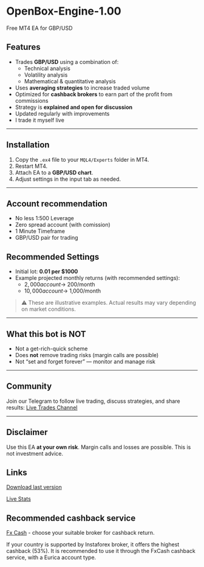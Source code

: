 # OpenBox-Engine-1.00
Free MT4 EA for GBP/USD

## Features
- Trades **GBP/USD** using a combination of:
  - Technical analysis  
  - Volatility analysis  
  - Mathematical & quantitative analysis  
- Uses **averaging strategies** to increase traded volume  
- Optimized for **cashback brokers** to earn part of the profit from commissions  
- Strategy is **explained and open for discussion**  
- Updated regularly with improvements  
- I trade it myself live  

---

## Installation
1. Copy the `.ex4` file to your `MQL4/Experts` folder in MT4.  
2. Restart MT4.  
3. Attach EA to a **GBP/USD chart**.  
4. Adjust settings in the input tab as needed.  

---

## Account recommendation

- No less 1:500 Leverage
- Zero spread account (with comission)
- 1 Minute Timeframe
- GBP/USD pair for trading


## Recommended Settings
- Initial lot: **0.01 per $1000**  
- Example projected monthly returns (with recommended settings):  
  - $2,000 account → ~$200/month  
  - $10,000 account → ~$1,000/month  

> ⚠️ These are illustrative examples. Actual results may vary depending on market conditions.  

---

## What this bot is NOT
- Not a get-rich-quick scheme  
- Does **not** remove trading risks (margin calls are possible)  
- Not “set and forget forever” — monitor and manage risk  

---

## Community
Join our Telegram to follow live trading, discuss strategies, and share results:  [Live Trades Channel](https://t.me/forex_spread_robot)

---

## Disclaimer

Use this EA **at your own risk**. Margin calls and losses are possible. This is not investment advice.

## Links 

[Download last version](https://github.com/Sajy111/OpenBox-Engine-MT4-1.00/releases/download/v1.0/OpenBox_Engine_mt4_ea.ex4)

[Live Stats](https://www.forexfactory.com/dcatrader#acct.44)

## Recommended cashback service

[Fx Cash](https://fxcash.net/?id=X63320) - choose your suitable broker for cashback return. 

If your country is supported by Instaforex broker, it offers the highest cashback (53%). It is recommended to use it through the FxCash cashback service, with a Eurica account type.





